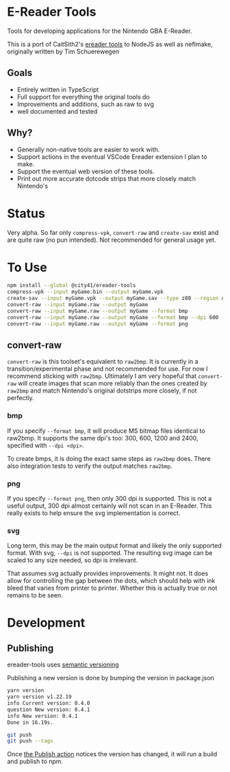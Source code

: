 # E-Reader Tools

Tools for developing applications for the Nintendo GBA E-Reader.

This is a port of CaitSith2's [ereader tools](https://caitsith2.com/ereader/devtools.htm) to NodeJS as well as neflmake, originally written by Tim Schuerewegen

## Goals

- Entirely written in TypeScript
- Full support for everything the original tools do
- Improvements and additions, such as raw to svg
- well documented and tested

## Why?

- Generally non-native tools are easier to work with.
- Support actions in the eventual VSCode Ereader extension I plan to make.
- Support the eventual web version of these tools.
- Print out more accurate dotcode strips that more closely match Nintendo's

# Status

Very alpha. So far only `compress-vpk`, `convert-raw` and `create-sav` exist and are quite raw (no pun intended). Not recommended for general usage yet.

# To Use

```bash
npm install --global @city41/ereader-tools
compress-vpk --input myGame.bin --output myGame.vpk
create-sav --input myGame.vpk --output myGame.sav --type z80 --region us
convert-raw --input myGame.raw --output myGame
convert-raw --input myGame.raw --output myGame --format bmp
convert-raw --input myGame.raw --output myGame --format bmp --dpi 600
convert-raw --input myGame.raw --output myGame --format png
```

## convert-raw

`convert-raw` is this toolset's equivalent to `raw2bmp`. It is currently in a transition/experimental phase and not recommended for use. For now I recommend sticking with `raw2bmp`. Ultimately I am very hopeful that `convert-raw` will create images that scan more reliably than the ones created by `raw2bmp` and match Nintendo's original dotstrips more closely, if not perfectly.

### bmp

If you specify `--format bmp`, it will produce MS bitmap files identical to raw2bmp. It supports the same dpi's too: 300, 600, 1200 and 2400, specified with `--dpi <dpi>`.

To create bmps, it is doing the exact same steps as `raw2bmp` does. There also integration tests to verify the output matches `raw2bmp`.

### png

If you specify `--format png`, then only 300 dpi is supported. This is not a useful output, 300 dpi almost certainly will not scan in an E-Reader. This really exists to help ensure the svg implementation is correct.

### svg

Long term, this may be the main output format and likely the only supported format. With svg, `--dpi` is not supported. The resulting svg image can be scaled to any size needed, so dpi is irrelevant.

That assumes svg actually provides improvements. It might not. It does allow for controlling the gap between the dots, which should help with ink bleed that varies from printer to printer. Whether this is actually true or not remains to be seen.

# Development

## Publishing

ereader-tools uses [semantic versioning](https://semver.org/)

Publishing a new version is done by bumping the version in package.json

```bash
yarn version
yarn version v1.22.19
info Current version: 0.4.0
question New version: 0.4.1
info New version: 0.4.1
Done in 16.19s.

git push
git push --tags
```

Once [the Publish action](https://github.com/city41/ereader-tools/actions/workflows/publish.yml) notices the version has changed, it will run a build and publish to npm.
